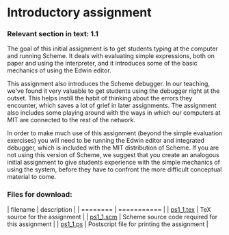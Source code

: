 # Introductory assignment

### Relevant section in text: 1.1

The goal of this initial assignment is to get students typing at the computer and running Scheme. It deals with evaluating simple expressions, both on paper and using the interpreter, and it introduces some of the basic mechanics of using the Edwin editor.

This assignment also introduces the Scheme debugger. In our teaching, we've found it very valuable to get students using the debugger right at the outset. This helps instill the habit of thinking about the errors they encounter, which saves a lot of grief in later assignments. The assignment also includes some playing around with the ways in which our computers at MIT are connected to the rest of the network.

In order to make much use of this assignment (beyond the simple evaluation exercises) you will need to be running the Edwin editor and integrated debugger, which is included with the MIT distribution of Scheme. If you are not using this version of Scheme, we suggest that you create an analogous initial assignment to give students experience with the simple mechanics of using the system, before they have to confront the more difficult conceptual material to come.

### Files for download:

| filename | description |
| ======== | =========== |
| [ps1_1.tex](ps1_1.tex) | TeX source for the assignment |
| [ps1_1.scm](ps1_1.scm) | Scheme source code required for this assignment |
| [ps1_1.ps](ps1_1.ps) | Postscript file for printing the assignment |